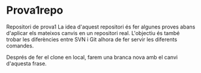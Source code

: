 # Prova1repo
Repositori de prova1
La idea d'aquest repositori és fer algunes proves abans d'aplicar els mateixos canvis en un repositori real.
L'objectiu és també trobar les diferències entre SVN i Git alhora de fer servir les diferents comandes.

Després de fer el clone en local, farem una branca nova amb el canvi d'aquesta frase.
